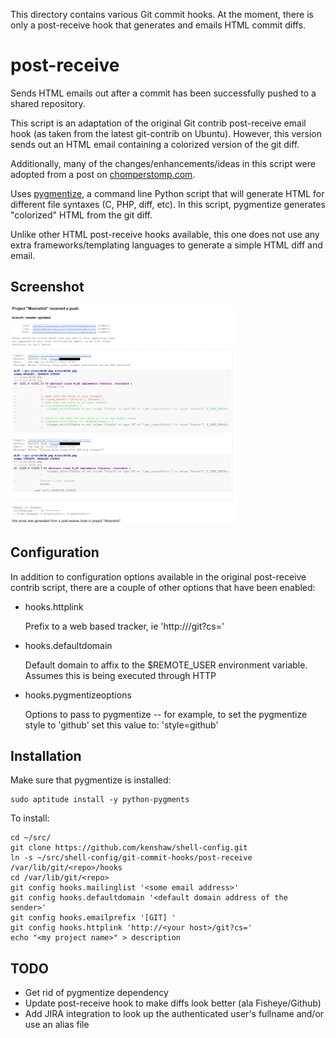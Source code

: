 This directory contains various Git commit hooks. At the moment, there is only
a post-receive hook that generates and emails HTML commit diffs.

# post-receive #
Sends HTML emails out after a commit has been successfully pushed to a shared
repository.

This script is an adaptation of the original Git contrib post-receive email
hook (as taken from the latest git-contrib on Ubuntu). However, this version
sends out an HTML email containing a colorized version of the git diff. 

Additionally, many of the changes/enhancements/ideas in this script were
adopted from a post on [chomperstomp.com](http://blog.chomperstomp.com/making-git-show-post-receive-e-mails-as-an-html-color-formatted-diff/).

Uses [pygmentize](http://pygments.org/docs/cmdline/), a command line Python
script that will generate HTML for different file syntaxes (C, PHP, diff, etc).
In this script, pygmentize generates "colorized" HTML from the git diff.

Unlike other HTML post-receive hooks available, this one does not use any extra
frameworks/templating languages to generate a simple HTML diff and email. 

## Screenshot ##

[![post-receive HTML commit email](https://github.com/kenshaw/shell-config/raw/master/git-commit-hooks/img/screenshot-th.png)](https://github.com/kenshaw/shell-config/raw/master/git-commit-hooks/img/screenshot.png)

## Configuration ##
In addition to configuration options available in the original post-receive
contrib script, there are a couple of other options that have been enabled:

-   hooks.httplink
   
    Prefix to a web based tracker, ie 'http://<your host>/git?cs='

-   hooks.defaultdomain
     
    Default domain to affix to the $REMOTE_USER environment variable. Assumes
    this is being executed through HTTP

-   hooks.pygmentizeoptions

    Options to pass to pygmentize -- for example, to set the pygmentize style
    to 'github' set this value to: 'style=github'

## Installation ##

Make sure that pygmentize is installed:

	sudo aptitude install -y python-pygments 

To install:

	cd ~/src/
	git clone https://github.com/kenshaw/shell-config.git
	ln -s ~/src/shell-config/git-commit-hooks/post-receive /var/lib/git/<repo>/hooks
	cd /var/lib/git/<repo>
	git config hooks.mailinglist '<some email address>'
	git config hooks.defaultdomain '<default domain address of the sender>' 
	git config hooks.emailprefix '[GIT] '
    git config hooks.httplink 'http://<your host>/git?cs='
	echo "<my project name>" > description

## TODO ##
- Get rid of pygmentize dependency
- Update post-receive hook to make diffs look better (ala Fisheye/Github) 
- Add JIRA integration to look up the authenticated user's fullname and/or use
  an alias file
